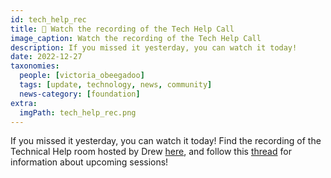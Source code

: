 ```yaml
---
id: tech_help_rec
title: 🎥 Watch the recording of the Tech Help Call
image_caption: Watch the recording of the Tech Help Call
description: If you missed it yesterday, you can watch it today!
date: 2022-12-27
taxonomies:
  people: [victoria_obeegadoo]
  tags: [update, technology, news, community]
  news-category: [foundation]
extra:
  imgPath: tech_help_rec.png
---
```


If you missed it yesterday, you can watch it today! Find the recording of the Technical Help room hosted by Drew [here](https://youtu.be/IoPc5mOAI_M), and follow this [thread](https://forum.threefold.io/t/weekly-technical-help-room/3627) for information about upcoming sessions!
